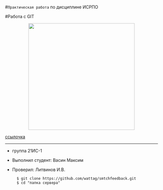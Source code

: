 #``Практическая работа`` по дисциплине ИСРПО

#Работа с GIT

<p align="center"><img src="https://static.wikia.nocookie.net/horrorworld/images/3/39/%D0%9A%D1%83%D0%BA%D0%BB%D0%B0_%D0%91%D0%B8%D0%BB%D0%BB%D0%B8_%28%D0%9F%D0%B8%D0%BB%D0%B0%29_-_Billy_the_Puppet_%28Saw%29.jpg" width = "350"></p>

<p><a href="https://ru.freepik.com/premium-photo/a-cat-driving-a-toy-car-with-the-word-cat-on-it_46786772.htm">ссылочка</a></p>

------

* группа 21ИС-1
* Выполнил студент: Васин Максим
* Проверил: Литвинов И.В.

        $ git clone https://github.com/wattag/smtchfeedback.git
        $ cd "папка сервера"
